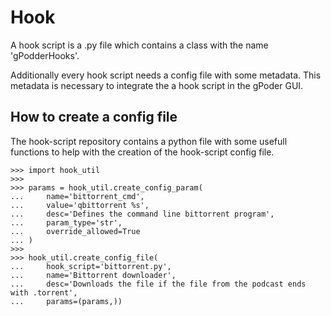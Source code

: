 # Hook

A hook script is a .py file which contains a class with the name 'gPodderHooks'.

Additionally every hook script needs a config file with some metadata. This metadata is necessary to integrate the a hook script in the gPoder GUI.

## How to create a config file 

The hook-script repository contains a python file with some usefull functions to help with the creation of the hook-script config file.

    >>> import hook_util
    >>>
    >>> params = hook_util.create_config_param(
    ...     name='bittorrent_cmd',
    ...     value='qbittorrent %s',
    ...     desc='Defines the command line bittorrent program',
    ...     param_type='str',
    ...     override_allowed=True
    ... )
    >>>
    >>> hook_util.create_config_file(
    ...     hook_script='bittorrent.py',
    ...     name='Bittorrent downloader',
    ...     desc='Downloads the file if the file from the podcast ends with .torrent',
    ...     params=(params,))

